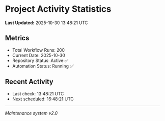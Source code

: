 # Project Activity Statistics

**Last Updated:** 2025-10-30 13:48:21 UTC

## Metrics
- Total Workflow Runs: 200
- Current Date: 2025-10-30
- Repository Status: Active ✅
- Automation Status: Running ✅

## Recent Activity
- Last check: 13:48:21 UTC
- Next scheduled: 16:48:21 UTC

---
*Maintenance system v2.0*
